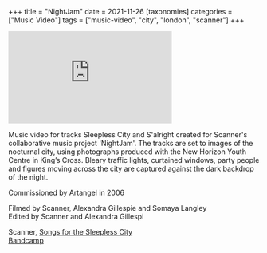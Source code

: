 +++
title = "NightJam"
date = 2021-11-26
[taxonomies]
categories = ["Music Video"]
tags = ["music-video", "city", "london", "scanner"]
+++
<p><div>
 <iframe width="328" height="185" src="https://www.youtube.com/embed/TKvYw1DjFHM" title="YouTube video player" frameborder="0" allow="accelerometer; autoplay; clipboard-write; encrypted-media; gyroscope; picture-in-picture" allowfullscreen></iframe>   
</div></p>  
<p>Music video for tracks Sleepless City and S'alright created for Scanner's collaborative music project 'NightJam'. The tracks are set to images of the nocturnal city, using photographs produced with the New Horizon Youth Centre in King’s Cross. Bleary traffic lights, curtained windows, party people and figures moving across the city are captured against the dark backdrop of the night.</p>

Commissioned by Artangel in 2006  

Filmed by Scanner, Alexandra Gillespie and Somaya Langley  
Edited by Scanner and Alexandra Gillespi  
  
Scanner, [Songs for the Sleepless City](http://scannerdot.com/2021/11/nightjam-bittersweet-songs-for-the-sleepless-city/)  
[Bandcamp](https://scanner.bandcamp.com/album/nightjam)  